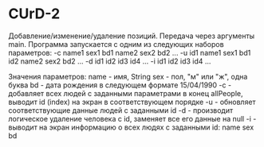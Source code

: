 # CUrD-2
Добавление/изменение/удаление позиций. Передача через аргументы main.
Программа запускается с одним из следующих наборов параметров:
-c name1 sex1 bd1 name2 sex2 bd2 ...
-u id1 name1 sex1 bd1 id2 name2 sex2 bd2 ...
-d id1 id2 id3 id4 ...
-i id1 id2 id3 id4 ...

Значения параметров:
name - имя, String
sex - пол, "м" или "ж", одна буква
bd - дата рождения в следующем формате 15/04/1990
-с - добавляет всех людей с заданными параметрами в конец allPeople, выводит id (index) на экран в соответствующем порядке
-u - обновляет соответствующие данные людей с заданными id
-d - производит логическое удаление человека с id, заменяет все его данные на null
-i - выводит на экран информацию о всех людях с заданными id: name sex bd

